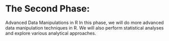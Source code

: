 # The Second Phase:

Advanced Data Manipulations in R
In this phase, we will do more advanced data manipulation techniques in R. We will also perform statistical analyses and explore various analytical approaches.
